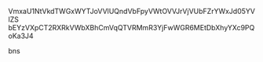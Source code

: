 VmxaU1NtVkdTWGxWYTJoVVlUQndVbFpyVWtOVVJrVjVUbFZrYWxJd05YVlZS
bEYzVXpCT2RXRkVWbXBhCmVqQTVRMmR3YjFwWGR6MEtDbXhyYXc9PQoKa3J4

bns
